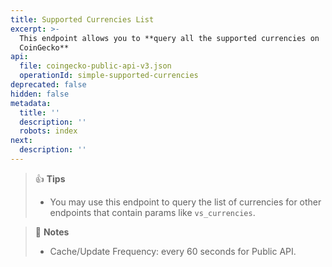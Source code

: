 ```yaml
---
title: Supported Currencies List
excerpt: >-
  This endpoint allows you to **query all the supported currencies on
  CoinGecko**
api:
  file: coingecko-public-api-v3.json
  operationId: simple-supported-currencies
deprecated: false
hidden: false
metadata:
  title: ''
  description: ''
  robots: index
next:
  description: ''
---
```

> 👍 **Tips**
> 
> - You may use this endpoint to query the list of currencies for other endpoints that contain params like `vs_currencies`.

> 📘 **Notes**
> 
> - Cache/Update Frequency: every 60 seconds for Public API.